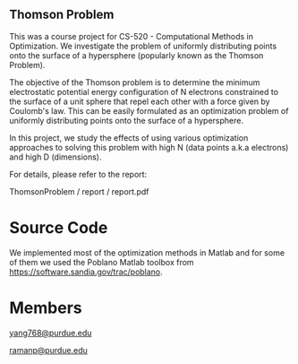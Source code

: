 ## Thomson Problem
This was a course project for CS-520 - Computational Methods in Optimization. We investigate the problem of uniformly distributing points onto the surface of a hypersphere (popularly known as the Thomson Problem).

The objective of the Thomson problem is to determine the minimum electrostatic potential energy configuration of N electrons constrained to the surface of a unit sphere that repel each other with a force given by Coulomb's law. This can be easily formulated as an optimization problem of uniformly distributing points onto the surface of a hypersphere.

In this project, we study the effects of using various optimization approaches to solving this problem with high N (data points a.k.a electrons) and high D (dimensions).

For details, please refer to the report: 

ThomsonProblem / report / report.pdf

# Source Code

We implemented most of the optimization methods in Matlab and for some of them we used the Poblano Matlab toolbox from https://software.sandia.gov/trac/poblano.

# Members

yang768@purdue.edu

ramanp@purdue.edu
